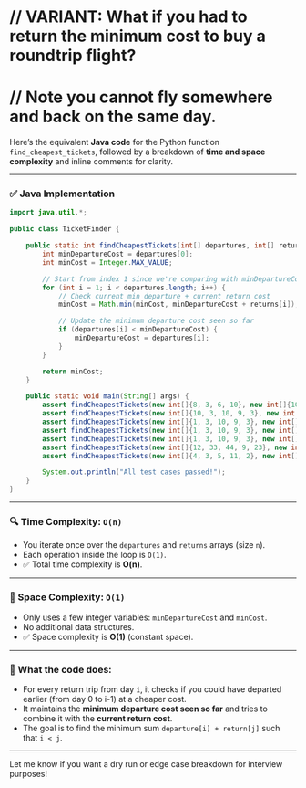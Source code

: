 # // VARIANT: What if you had to return the minimum cost to buy a roundtrip flight?
# // Note you cannot fly somewhere and back on the same day.

Here’s the equivalent **Java code** for the Python function `find_cheapest_tickets`, followed by a breakdown of **time and space complexity** and inline comments for clarity.

---

### ✅ **Java Implementation**

```java
import java.util.*;

public class TicketFinder {

    public static int findCheapestTickets(int[] departures, int[] returns) {
        int minDepartureCost = departures[0];
        int minCost = Integer.MAX_VALUE;

        // Start from index 1 since we're comparing with minDepartureCost
        for (int i = 1; i < departures.length; i++) {
            // Check current min departure + current return cost
            minCost = Math.min(minCost, minDepartureCost + returns[i]);

            // Update the minimum departure cost seen so far
            if (departures[i] < minDepartureCost) {
                minDepartureCost = departures[i];
            }
        }

        return minCost;
    }

    public static void main(String[] args) {
        assert findCheapestTickets(new int[]{8, 3, 6, 10}, new int[]{10, 9, 5, 8}) == 8;
        assert findCheapestTickets(new int[]{10, 3, 10, 9, 3}, new int[]{4, 20, 6, 7, 10}) == 9;
        assert findCheapestTickets(new int[]{1, 3, 10, 9, 3}, new int[]{1, 20, 6, 7, 10}) == 7;
        assert findCheapestTickets(new int[]{1, 3, 10, 9, 3}, new int[]{1, 1, 6, 7, 10}) == 2;
        assert findCheapestTickets(new int[]{1, 3, 10, 9, 3}, new int[]{10, 9, 8, 7, 6}) == 7;
        assert findCheapestTickets(new int[]{12, 33, 44, 9, 23}, new int[]{100, 90, 80, 70, 15}) == 24;
        assert findCheapestTickets(new int[]{4, 3, 5, 11, 2}, new int[]{1, 6, 10, 2, 9}) == 5;

        System.out.println("All test cases passed!");
    }
}
```

---

### 🔍 Time Complexity: `O(n)`

* You iterate once over the `departures` and `returns` arrays (size `n`).
* Each operation inside the loop is `O(1)`.
* ✅ Total time complexity is **O(n)**.

---

### 🧠 Space Complexity: `O(1)`

* Only uses a few integer variables: `minDepartureCost` and `minCost`.
* No additional data structures.
* ✅ Space complexity is **O(1)** (constant space).

---

### 🧪 What the code does:

* For every return trip from day `i`, it checks if you could have departed earlier (from day 0 to i-1) at a cheaper cost.
* It maintains the **minimum departure cost seen so far** and tries to combine it with the **current return cost**.
* The goal is to find the minimum sum `departure[i] + return[j]` such that `i < j`.

---

Let me know if you want a dry run or edge case breakdown for interview purposes!
